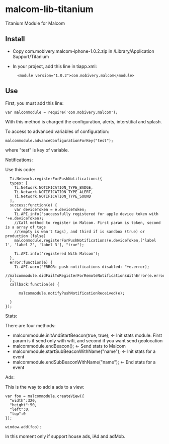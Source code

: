 malcom-lib-titanium
===================

Titanium Module for Malcom

Install
-------

* Copy com.mobivery.malcom-iphone-1.0.2.zip in /Library/Application Support/Titanium
* In your project, add this line in tiapp.xml:

        <module version="1.0.2">com.mobivery.malcom</module>
        
        
Use
---

First, you must add this line:

    var malcommodule = require('com.mobivery.malcom');
    
With this method is charged the configuration, alerts, interstitial and splash.

To access to advanced variables of configuration:

    malcommodule.advanceConfigurationForKey("test");
    
where "test" is key of variable.

Notifications:

Use this code:

      Ti.Network.registerForPushNotifications({
      types: [
        Ti.Network.NOTIFICATION_TYPE_BADGE,
        Ti.Network.NOTIFICATION_TYPE_ALERT,
        Ti.Network.NOTIFICATION_TYPE_SOUND
      ],
      success:function(e) {
        var deviceToken = e.deviceToken;
        Ti.API.info('successfully registered for apple device token with '+e.deviceToken);
        //Call method to register in Malcom. First param is token, second is a array of tags
        //(empty is wan't tags), and third if is sandbox (true) or production (false)
        malcommodule.registerForPushNotifications(e.deviceToken,['label 1', 'label 2', 'label 3'], "true");
  
        Ti.API.info('registered With Malcom');
      },
      error:function(e) {
        Ti.API.warn("ERROR: push notifications disabled: "+e.error);
        //malcommodule.didFailToRegisterForRemoteNotificationsWithError(e.error);
      },
      callback:function(e) {
      
          malcommodule.notifyPushNotificationReceived(e);
       
      }
    });


Stats:

There are four methods:

* malcommodule.initAndStartBeacon(true, true); <- Init stats module. First param is if send only with wifi, and second if you want send geolocation
* malcommodule.endBeacon(); <- Send stats to Malcom
* malcommodule.startSubBeaconWithName("name"); <- Init stats for a event
* malcommodule.endSubBeaconWithName("name"); <- End stats for a event
                          

Ads:

This is the way to add a ads to a view:

    var foo = malcommodule.createView({
      "width":320,
      "height":50, 
      "left":0,
      "top":0
    });
     
    window.add(foo);

In this moment only if support house ads, iAd and adMob.